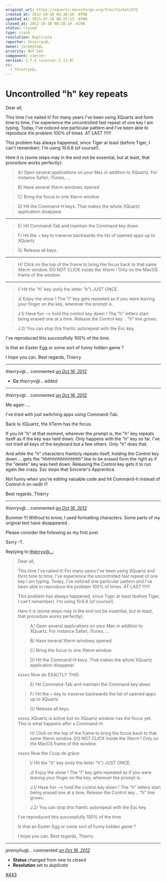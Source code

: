 ```yaml
---
original_url: https://xquartz.macosforge.org/trac/ticket/672
created_at: 2012-10-16 04:38:30 -0700
updated_at: 2015-07-16 00:25:23 -0700
closed_at: 2012-10-16 08:28:19 -0700
status: closed
type: crash
resolution: Duplicate
reporter: thierryv@…
owner: jeremyhu@…
priority: Not Set
component: xserver
version: 2.7.4 (xserver-1.13.0)
cc:
  - thierryv@…
---
```


Uncontrolled "h" key repeats
============================


Dear all,

This time I've nailed it! For many years I've been using XQuartz and form time to time, I've experience the uncontrolled fast repeat of one key I am typing. Today, I've noticed one particular pattern and I've been able to reproduce the problem 100% of times. AT LAST !!!!!!

This problem has always happened, since Tiger at least (before Tiger, I can't remember). I'm using 10.6.8 (of course!).

Here it is (some steps may in the end not be essential, but at least, that procedure works perfectly):

> A/ Open several applications on your Mac in addition to XQuartz. For instance Safari, iTunes, ...

> B/ Have several Xterm windows opened

> C/ Bring the focus to one Xterm window

> D/ Hit the Command-H keys. That makes the whole XQuartz application disappear.

---

> E/ Hit Command-Tab and maintain the Command key down

> F/ Hit the ~ key to traverse backwards the list of opened apps up to XQuartz

> G/ Release all keys.

---

> H/ Click on the top of the frame to bring the focus back to that same Xterm window. DO NOT CLICK inside the Xterm ! Only on the MacOS frame of the window.

---

> I/ Hit the "h" key (only the letter "h") JUST ONCE.

> J/ Enjoy the show ! The "l" key gets repeated as if you were leaving your finger on the key, wherever the prompt is.

> J.1/ Have fun --&gt; hold the control key down ! The "h" letters start being erased one at a time. Release the Control key .. "h" line grows.

> J.2/ You can stop this frantic autorepeat with the Esc key.

I've reproduced this successfully 100% of the time.

Is that an Easter Egg or some sort of funny hidden game ?

I hope you can.
Best regards,
Thierry



---

*thierryv@…* commented *[on Oct 16, 2012](https://xquartz.macosforge.org/trac/ticket/672#comment:1 "October 16, 2012 at 4:38 AM PDT")*

-   **Cc** *thierryv@…* added



---

*thierryv@…* commented *[on Oct 16, 2012](https://xquartz.macosforge.org/trac/ticket/672#comment:2 "October 16, 2012 at 4:43 AM PDT")*

Me again ....

I've tried with just switching apps using Command-Tab.

Back to XQuartz, the XTerm has the focus.

If you hit "h" at that moment, wherever the prompt is, the "h" key repeats itself as if the key was held down. Only happens with the "h" key so far. I've not tried all keys of the keyboard but a few others. Only "h" does that.

And while the "h" characters franticly repeats itself, holding the Control key down ... gets the "hhhhhhhhhhhhhhh" line to be erased form the right as if the "delete" key was held down. Releasing the Control key gets it to run again like crazy. Esc stops that Sorcerer's Apprentice.

Not funny when you're editing valuable code and hit Command-h instead of Control-h on nedit !!!

Best regards,
Thierry



---

*thierryv@…* commented *[on Oct 16, 2012](https://xquartz.macosforge.org/trac/ticket/672#comment:3 "October 16, 2012 at 4:47 AM PDT")*

Bummer !!! Without to know, I used formatting characters. Some parts of my original text have disappeared .

Please consider the following as my first post.

Sorry
-T.

Replying to [thierryv@…](https://xquartz.macosforge.org/trac/ticket/672):

> Dear all,
>
> This time I've nailed it! For many years I've been using XQuartz and form time to time, I've experience the uncontrolled fast repeat of one key I am typing. Today, I've noticed one particular pattern and I've been able to reproduce the problem 100% of times. AT LAST !!!!!!
>
> This problem has always happened, since Tiger at least (before Tiger, I can't remember). I'm using 10.6.8 (of course!).
>
> Here it is (some steps may in the end not be essential, but at least, that procedure works perfectly):
>
> > A/ Open several applications on your Mac in addition to XQuartz. For instance Safari, iTunes, ...
>
> > B/ Have several Xterm windows opened
>
> > C/ Bring the focus to one Xterm window
>
> > D/ Hit the Command-H keys. That makes the whole XQuartz application disappear.
>
> xxxxx Now do EXACTLY THIS:
>
> > E/ Hit Command-Tab and maintain the Command key down
>
> > F/ Hit the ~ key to traverse backwards the list of opened apps up to XQuartz
>
> > G/ Release all keys.
>
> xxxxx XQuartz is active but no XQuartz window has the focus yet. This is what happens after a Command-H.
>
> > H/ Click on the top of the frame to bring the focus back to that same Xterm window. DO NOT CLICK inside the Xterm ! Only on the MacOS frame of the window.
>
> xxxxx Now the Coup de grâce
>
> > I/ Hit the "h" key (only the letter "h") JUST ONCE.
>
> > J/ Enjoy the show ! The "l" key gets repeated as if you were leaving your finger on the key, wherever the prompt is.
>
> > J.1/ Have fun --&gt; hold the control key down ! The "h" letters start being erased one at a time. Release the Control key .. "h" line grows.
>
> > J.2/ You can stop this frantic autorepeat with the Esc key.
>
> I've reproduced this successfully 100% of the time.
>
> Is that an Easter Egg or some sort of funny hidden game ?
>
> I hope you can.
> Best regards,
> Thierry



---

*jeremyhu@…* commented *[on Oct 16, 2012](https://xquartz.macosforge.org/trac/ticket/672#comment:4 "October 16, 2012 at 8:28 AM PDT")*

-   **Status** changed from *new* to *closed*
-   **Resolution** set to *duplicate*

[\#⁠443](https://xquartz.macosforge.org/trac/ticket/443)



